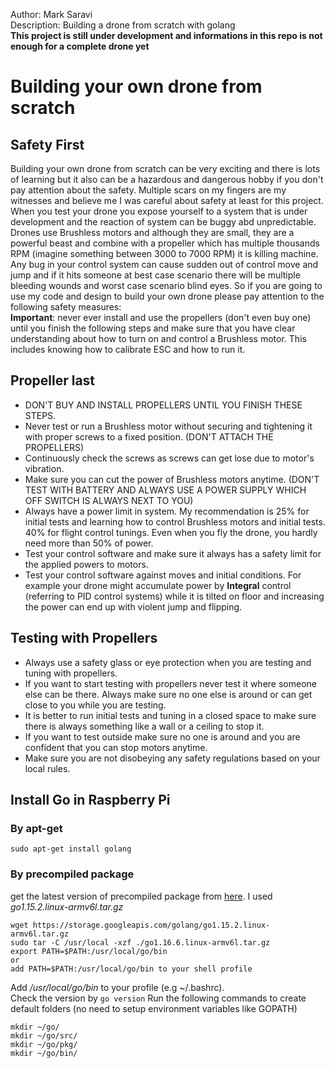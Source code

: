 Author: Mark Saravi  
Description: Building a drone from scratch with golang  
**This project is still under development and informations in this repo is not enough for a complete drone yet**

# Building your own drone from scratch

## Safety First

Building your own drone from scratch can be very exciting and there is lots of learning but it also can be a hazardous and dangerous hobby if you don't pay attention about the safety. Multiple scars on my fingers are my witnesses and believe me I was careful about safety at least for this project.  
When you test your drone you expose yourself to a system that is under development and the reaction of system can be buggy abd unpredictable. Drones use Brushless motors and although they are small, they are a powerful beast and combine with a propeller which has multiple thousands RPM (imagine something between 3000 to 7000 RPM) it is killing machine. Any bug in your control system can cause sudden out of control move and jump and if it hits someone at best case scenario there will be multiple bleeding wounds and worst case scenario blind eyes. So if you are going to use my code and design to build your own drone please pay attention to the following safety measures:  
**Important**:  never ever install and use the propellers (don't even buy one) until you finish the following steps and
make sure that you have clear understanding about how to turn on and control a Brushless motor. This includes knowing how to calibrate ESC and how to run it. 

## Propeller last
- DON'T BUY AND INSTALL PROPELLERS UNTIL YOU FINISH THESE STEPS.
- Never test or run a Brushless motor without securing and tightening it with proper screws to a fixed position. (DON'T ATTACH THE PROPELLERS)
- Continuously check the screws as screws can get lose due to motor's vibration.
- Make sure you can cut the power of Brushless motors anytime. (DON'T TEST WITH BATTERY AND ALWAYS USE A POWER SUPPLY WHICH OFF SWITCH IS ALWAYS NEXT TO YOU)  
- Always have a power limit in system. My recommendation is 25% for initial tests and learning how to control Brushless motors and initial tests. 40% for flight control tunings. Even when you fly the drone, you hardly need more than 50% of power.
- Test your control software and make sure it always has a safety limit for the applied powers to motors.
- Test your control software against moves and initial conditions. For example your drone might accumulate power by **Integral** control (referring to PID control systems) while it is tilted on floor and increasing the power can end up with violent jump and flipping.  

## Testing with Propellers
- Always use a safety glass or eye protection when you are testing and tuning with propellers.
- If you want to start testing with propellers never test it where someone else can be there. Always make sure no one else is around or can get close to you while you are testing.
- It is better to run initial tests and tuning in a closed space to make sure there is always something like a wall or a ceiling to stop it.
- If you want to test outside make sure no one is around and you are confident that you can stop motors anytime.
- Make sure you are not disobeying any safety regulations based on your local rules.
 

## Install Go in Raspberry Pi

### By apt-get
`sudo apt-get install golang`  

### By precompiled package

get the latest version of precompiled package from [here](https://golang.org/dl/). I used *go1.15.2.linux-armv6l.tar.gz*  
```
wget https://storage.googleapis.com/golang/go1.15.2.linux-armv6l.tar.gz  
sudo tar -C /usr/local -xzf ./go1.16.6.linux-armv6l.tar.gz   
export PATH=$PATH:/usr/local/go/bin
or
add PATH=$PATH:/usr/local/go/bin to your shell profile
```
Add */usr/local/go/bin* to your profile (e.g ~/.bashrc).  
Check the version by `go version`
Run the following commands to create default folders (no need to setup environment variables like GOPATH)
```
mkdir ~/go/
mkdir ~/go/src/
mkdir ~/go/pkg/
mkdir ~/go/bin/
```
